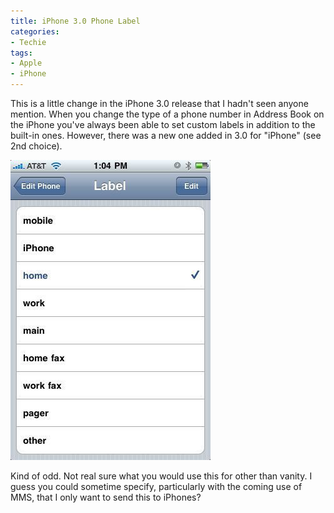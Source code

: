 ```yaml
---
title: iPhone 3.0 Phone Label
categories:
- Techie
tags:
- Apple
- iPhone
---
```


This is a little change in the iPhone 3.0 release that I hadn't seen anyone mention. When you change the type of a phone number in Address Book on the iPhone you've always been able to set custom labels in addition to the built-in ones. However, there was a new one added in 3.0 for "iPhone" (see 2nd choice).
<!-- more -->

[![](/assets/posts/2009/p_480_320_EC93FE68-E214-4C9F-9E03-4747E994DF24.jpeg)](/assets/posts/2009/p_480_320_EC93FE68-E214-4C9F-9E03-4747E994DF24.jpeg)

Kind of odd. Not real sure what you would use this for other than vanity. I guess you could sometime specify, particularly with the coming use of MMS, that I only want to send this to iPhones?
